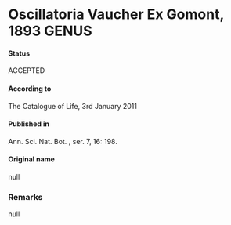 # Oscillatoria Vaucher Ex Gomont, 1893 GENUS

#### Status
ACCEPTED

#### According to
The Catalogue of Life, 3rd January 2011

#### Published in
Ann. Sci. Nat. Bot. , ser. 7, 16: 198.

#### Original name
null

### Remarks
null